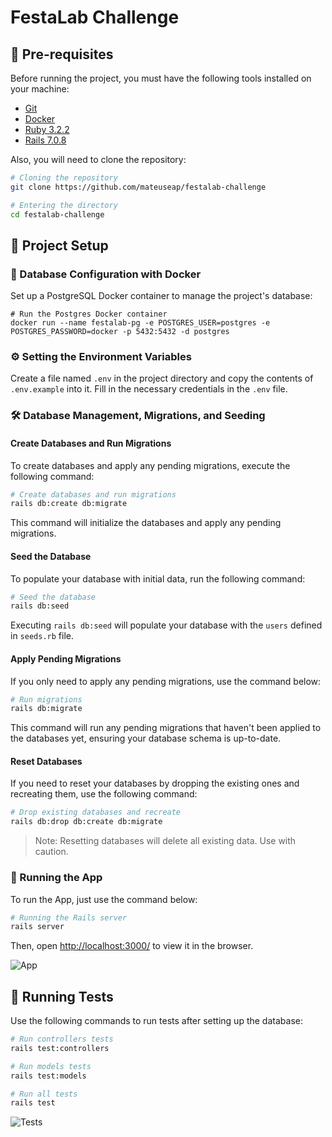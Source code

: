 # FestaLab Challenge

## 🔧 Pre-requisites

Before running the project, you must have the following tools installed on your machine:
* [Git](https://git-scm.com/downloads)
* [Docker](https://docs.docker.com/get-docker/)
* [Ruby 3.2.2](https://www.ruby-lang.org/en/news/2023/03/30/ruby-3-2-2-released/)
* [Rails 7.0.8](https://rubyonrails.org/2023/9/9/Rails-7-0-8-has-been-released) 

Also, you will need to clone the repository:

```bash
# Cloning the repository
git clone https://github.com/mateuseap/festalab-challenge

# Entering the directory
cd festalab-challenge
```

## 🚀 Project Setup

### 🐳 Database Configuration with Docker

Set up a PostgreSQL Docker container to manage the project's database:

```docker
# Run the Postgres Docker container
docker run --name festalab-pg -e POSTGRES_USER=postgres -e POSTGRES_PASSWORD=docker -p 5432:5432 -d postgres
```

### ⚙️ Setting the Environment Variables

Create a file named `.env` in the project directory and copy the contents of `.env.example` into it. Fill in the necessary credentials in the `.env` file.

### 🛠️ Database Management, Migrations, and Seeding

#### Create Databases and Run Migrations

To create databases and apply any pending migrations, execute the following command:

```bash
# Create databases and run migrations
rails db:create db:migrate
```

This command will initialize the databases and apply any pending migrations.


#### Seed the Database

To populate your database with initial data, run the following command:

```bash
# Seed the database
rails db:seed
```

Executing `rails db:seed` will populate your database with the `users` defined in `seeds.rb` file.

#### Apply Pending Migrations

If you only need to apply any pending migrations, use the command below:

```bash
# Run migrations
rails db:migrate
```

This command will run any pending migrations that haven't been applied to the databases yet, ensuring your database schema is up-to-date.

#### Reset Databases

If you need to reset your databases by dropping the existing ones and recreating them, use the following command:

```bash
# Drop existing databases and recreate
rails db:drop db:create db:migrate
```

> Note: Resetting databases will delete all existing data. Use with caution.

### 🏃 Running the App

To run the App, just use the command below:

```bash
# Running the Rails server
rails server
```

Then, open [http://localhost:3000/](http://localhost:3000/) to view it in the browser.

![App](https://i.imgur.com/RhJIus8.png)

## 🧪 Running Tests

Use the following commands to run tests after setting up the database:

```bash
# Run controllers tests
rails test:controllers

# Run models tests
rails test:models

# Run all tests
rails test
```

![Tests](https://i.imgur.com/iqILIYJ.png)
